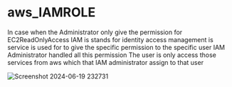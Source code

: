 # aws_IAMROLE
In case when the Administrator only give the permission for EC2ReadOnlyAccess
IAM is stands for identity access management is service is used for to give the specific permission to the specific user 
IAM Administrator handled all this permission
The user is only access those services from aws which that IAM administrator assign to that user


![Screenshot 2024-06-19 232731](https://github.com/atharva-sangale/aws_IAMROLE/assets/172970923/6b623ed0-06ea-413d-82a5-af999b772b67)
